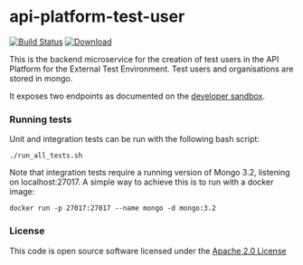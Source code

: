 # api-platform-test-user

[![Build Status](https://travis-ci.org/hmrc/api-platform-test-user.svg)](https://travis-ci.org/hmrc/api-platform-test-user) [ ![Download](https://api.bintray.com/packages/hmrc/releases/api-platform-test-user/images/download.svg) ](https://bintray.com/hmrc/releases/api-platform-test-user/_latestVersion)

This is the backend microservice for the creation of test users in the API Platform for the External Test Environment.
Test users and organisations are stored in mongo.

It exposes two endpoints as documented on the [developer sandbox]().

### Running tests

Unit and integration tests can be run with the following bash script:

    ./run_all_tests.sh

Note that integration tests require a running version of Mongo 3.2, listening on localhost:27017. A simple way to achieve this
is to run with a docker image:

    docker run -p 27017:27017 --name mongo -d mongo:3.2

### License

This code is open source software licensed under the [Apache 2.0 License]("http://www.apache.org/licenses/LICENSE-2.0.html")
